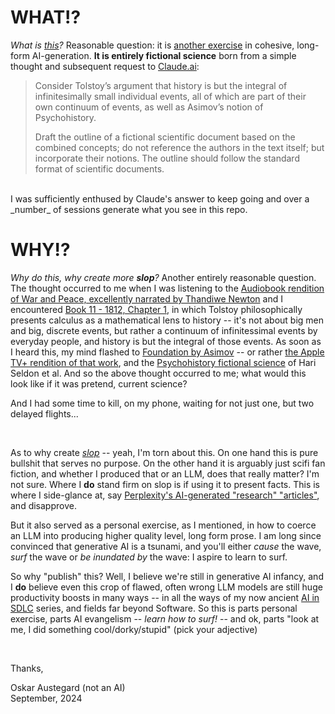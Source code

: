 # WHAT⁉️
_What is [this](https://github.com/oaustegard/ihp-framework/blob/main/doc/Integrative%20Historical%20Prediction%20Framework.md)?_  Reasonable question: it is [another exercise](https://austegard.com/AI-in-SDLC/) in cohesive, long-form AI-generation. **It is entirely fictional science** born from a simple thought and subsequent request to [Claude.ai](https://claude.ai):

> Consider Tolstoy’s argument that history is but the integral of infinitesimally small individual events, all of which are part of their own continuum of events, as well as Asimov’s notion of Psychohistory.
>
> Draft the outline of a fictional scientific document based on the combined concepts; do not reference the authors in the text itself; but incorporate their notions. The outline should follow the standard format of scientific documents.
<br>
I was sufficiently enthused by Claude's answer to keep going and over a _number_ of sessions generate what you see in this repo.  

# WHY⁉️
_Why do this, why create more **slop**?_ Another entirely reasonable question.  The thought occurred to me when I was listening to the [Audiobook rendition of War and Peace, excellently narrated by Thandiwe Newton](https://www.audible.com/pd/War-and-Peace-Audiobook/B095TS6LLR) and I encountered [Book 11 - 1812, Chapter 1](https://www.gutenberg.org/files/2600/2600-h/2600-h.htm#link2H_4_0240), in which Tolstoy philosophically presents calculus as a mathematical lens to history -- it's not about big men and big, discrete events, but rather a continuum of infinitessimal events by everyday people, and history is but the integral of those events.  As soon as I heard this, my mind flashed to [Foundation by Asimov](https://en.wikipedia.org/wiki/Foundation_(book_series)) -- or rather [the Apple TV+ rendition of that work](https://en.wikipedia.org/wiki/Foundation_(TV_series)), and the [Psychohistory fictional science](https://en.wikipedia.org/wiki/Psychohistory_(fictional_science)) of Hari Seldon et al. And so the above thought occurred to me; what would this look like if it was pretend, current science?  

And I had some time to kill, on my phone, waiting for not just one, but two delayed flights...

<br>

As to why create [_slop_](https://simonwillison.net/2024/May/8/slop/) -- yeah, I'm torn about this.  On one hand this is pure bullshit that serves no purpose. On the other hand it is arguably just scifi fan fiction, and whether I produced that or an LLM, does that really matter? I'm not sure. Where I **do** stand firm on slop is if using it to present facts.  This is where I side-glance at, say [Perplexity's AI-generated "research" "articles"](https://www.perplexity.ai/discover), and disapprove.

But it also served as a personal exercise, as I mentioned, in how to coerce an LLM into producing higher quality level, long form prose. I am long since convinced that generative AI is a tsunami, and you'll either _cause_ the wave, _surf_ the wave or _be inundated by_ the wave: I aspire to learn to surf.

So why "publish" this?  Well, I believe we're still in generative AI infancy, and I **do** believe even this crop of flawed, often wrong LLM models are still huge productivity boosts in many ways -- in all the ways of my now ancient [AI in SDLC](https://austegard.com/AI-in-SDLC/) series, and fields far beyond Software.  So this is parts personal exercise, parts AI evangelism -- _learn how to surf!_ -- and ok, parts "look at me, I did something cool/dorky/stupid" (pick your adjective)

<br>
 
Thanks,

Oskar Austegard (not an AI)<br>
September, 2024
